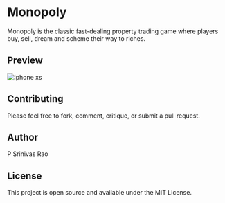 # Monopoly

Monopoly is the classic fast-dealing property trading game where players buy, sell, dream and scheme their way to riches. 


## Preview
![iphone xs](https://github.com/psrrao/Monopoly/blob/master/assets/screenshots/monopolyCal.png)



## Contributing

Please feel free to fork, comment, critique, or submit a pull request.

## Author

P Srinivas Rao

## License

This project is open source and available under the MIT License.
